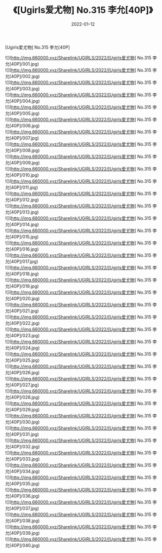 ﻿---
layout: post
title:  《[Ugirls爱尤物] No.315 李允[40P]》
date:   2022-01-12
img: http://img.660000.xyz/Sharelink/UGIRLS/2022/[Ugirls爱尤物] No.315 李允[40P]/000.jpg
categories: [美女, 清纯, 唯美]
---

[Ugirls爱尤物] No.315 李允[40P]

  ![](http://img.660000.xyz/Sharelink/UGIRLS/2022/[Ugirls爱尤物] No.315 李允[40P]/001.jpg) <br> ![](http://img.660000.xyz/Sharelink/UGIRLS/2022/[Ugirls爱尤物] No.315 李允[40P]/002.jpg) <br> ![](http://img.660000.xyz/Sharelink/UGIRLS/2022/[Ugirls爱尤物] No.315 李允[40P]/003.jpg) <br> ![](http://img.660000.xyz/Sharelink/UGIRLS/2022/[Ugirls爱尤物] No.315 李允[40P]/004.jpg) <br> ![](http://img.660000.xyz/Sharelink/UGIRLS/2022/[Ugirls爱尤物] No.315 李允[40P]/005.jpg) <br> ![](http://img.660000.xyz/Sharelink/UGIRLS/2022/[Ugirls爱尤物] No.315 李允[40P]/006.jpg) <br> ![](http://img.660000.xyz/Sharelink/UGIRLS/2022/[Ugirls爱尤物] No.315 李允[40P]/007.jpg) <br> ![](http://img.660000.xyz/Sharelink/UGIRLS/2022/[Ugirls爱尤物] No.315 李允[40P]/008.jpg) <br> ![](http://img.660000.xyz/Sharelink/UGIRLS/2022/[Ugirls爱尤物] No.315 李允[40P]/009.jpg) <br> ![](http://img.660000.xyz/Sharelink/UGIRLS/2022/[Ugirls爱尤物] No.315 李允[40P]/010.jpg) <br> ![](http://img.660000.xyz/Sharelink/UGIRLS/2022/[Ugirls爱尤物] No.315 李允[40P]/011.jpg) <br> ![](http://img.660000.xyz/Sharelink/UGIRLS/2022/[Ugirls爱尤物] No.315 李允[40P]/012.jpg) <br> ![](http://img.660000.xyz/Sharelink/UGIRLS/2022/[Ugirls爱尤物] No.315 李允[40P]/013.jpg) <br> ![](http://img.660000.xyz/Sharelink/UGIRLS/2022/[Ugirls爱尤物] No.315 李允[40P]/014.jpg) <br> ![](http://img.660000.xyz/Sharelink/UGIRLS/2022/[Ugirls爱尤物] No.315 李允[40P]/015.jpg) <br> ![](http://img.660000.xyz/Sharelink/UGIRLS/2022/[Ugirls爱尤物] No.315 李允[40P]/016.jpg) <br> ![](http://img.660000.xyz/Sharelink/UGIRLS/2022/[Ugirls爱尤物] No.315 李允[40P]/017.jpg) <br> ![](http://img.660000.xyz/Sharelink/UGIRLS/2022/[Ugirls爱尤物] No.315 李允[40P]/018.jpg) <br> ![](http://img.660000.xyz/Sharelink/UGIRLS/2022/[Ugirls爱尤物] No.315 李允[40P]/019.jpg) <br> ![](http://img.660000.xyz/Sharelink/UGIRLS/2022/[Ugirls爱尤物] No.315 李允[40P]/020.jpg) <br> ![](http://img.660000.xyz/Sharelink/UGIRLS/2022/[Ugirls爱尤物] No.315 李允[40P]/021.jpg) <br> ![](http://img.660000.xyz/Sharelink/UGIRLS/2022/[Ugirls爱尤物] No.315 李允[40P]/022.jpg) <br> ![](http://img.660000.xyz/Sharelink/UGIRLS/2022/[Ugirls爱尤物] No.315 李允[40P]/023.jpg) <br> ![](http://img.660000.xyz/Sharelink/UGIRLS/2022/[Ugirls爱尤物] No.315 李允[40P]/024.jpg) <br> ![](http://img.660000.xyz/Sharelink/UGIRLS/2022/[Ugirls爱尤物] No.315 李允[40P]/025.jpg) <br> ![](http://img.660000.xyz/Sharelink/UGIRLS/2022/[Ugirls爱尤物] No.315 李允[40P]/026.jpg) <br> ![](http://img.660000.xyz/Sharelink/UGIRLS/2022/[Ugirls爱尤物] No.315 李允[40P]/027.jpg) <br> ![](http://img.660000.xyz/Sharelink/UGIRLS/2022/[Ugirls爱尤物] No.315 李允[40P]/028.jpg) <br> ![](http://img.660000.xyz/Sharelink/UGIRLS/2022/[Ugirls爱尤物] No.315 李允[40P]/029.jpg) <br> ![](http://img.660000.xyz/Sharelink/UGIRLS/2022/[Ugirls爱尤物] No.315 李允[40P]/030.jpg) <br> ![](http://img.660000.xyz/Sharelink/UGIRLS/2022/[Ugirls爱尤物] No.315 李允[40P]/031.jpg) <br> ![](http://img.660000.xyz/Sharelink/UGIRLS/2022/[Ugirls爱尤物] No.315 李允[40P]/032.jpg) <br> ![](http://img.660000.xyz/Sharelink/UGIRLS/2022/[Ugirls爱尤物] No.315 李允[40P]/033.jpg) <br> ![](http://img.660000.xyz/Sharelink/UGIRLS/2022/[Ugirls爱尤物] No.315 李允[40P]/034.jpg) <br> ![](http://img.660000.xyz/Sharelink/UGIRLS/2022/[Ugirls爱尤物] No.315 李允[40P]/035.jpg) <br> ![](http://img.660000.xyz/Sharelink/UGIRLS/2022/[Ugirls爱尤物] No.315 李允[40P]/036.jpg) <br> ![](http://img.660000.xyz/Sharelink/UGIRLS/2022/[Ugirls爱尤物] No.315 李允[40P]/037.jpg) <br> ![](http://img.660000.xyz/Sharelink/UGIRLS/2022/[Ugirls爱尤物] No.315 李允[40P]/038.jpg) <br> ![](http://img.660000.xyz/Sharelink/UGIRLS/2022/[Ugirls爱尤物] No.315 李允[40P]/039.jpg) <br> ![](http://img.660000.xyz/Sharelink/UGIRLS/2022/[Ugirls爱尤物] No.315 李允[40P]/040.jpg) <br>